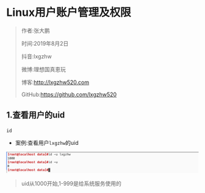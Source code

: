 # Linux用户账户管理及权限

> 作者:张大鹏
>
> 时间:2019年8月2日
>
> 抖音:lxgzhw
>
> 微博:理想国真恵玩
>
> 博客:http://lxgzhw520.com
>
> GitHub:https://github.com/lxgzhw520



## 1.查看用户的uid

`id`

- 案例:查看用户`lxgzhw`的uid

![image-20190802160400201](assets/image-20190802160400201.png)



> uid从1000开始,1-999是给系统服务使用的



